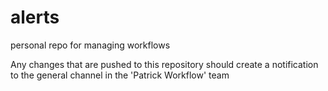 # alerts
personal repo for managing workflows

Any changes that are pushed to this repository should create a notification to the general channel in the 'Patrick Workflow' team